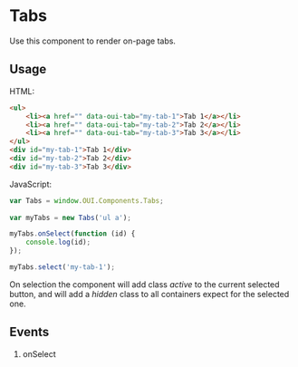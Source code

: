# Tabs
Use this component to render on-page tabs.

## Usage

HTML:
```HTML
<ul>
    <li><a href="" data-oui-tab="my-tab-1">Tab 1</a></li>
    <li><a href="" data-oui-tab="my-tab-2">Tab 2</a></li>
    <li><a href="" data-oui-tab="my-tab-3">Tab 3</a></li>
</ul>
<div id="my-tab-1">Tab 1</div>
<div id="my-tab-2">Tab 2</div>
<div id="my-tab-3">Tab 3</div>
```

JavaScript:
```JavaScript
var Tabs = window.OUI.Components.Tabs;
            
var myTabs = new Tabs('ul a');

myTabs.onSelect(function (id) {
    console.log(id);
});

myTabs.select('my-tab-1');
```

On selection the component will add class *active* to the current selected button, and will add a *hidden* class to all containers expect for the selected one. 


## Events
1. onSelect